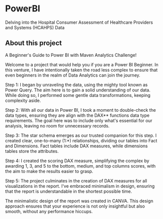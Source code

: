 # PowerBI
Delving into the Hospital Consumer Assessment of Healthcare Providers and Systems (HCAHPS) Data

## About this project
A Beginner's Guide to Power BI with Maven Analytics Challenge!

Welcome to a project that would help you if you are a Power BI Beginner. In this venture, I have intentionally taken the road less complex to ensure that even beginners in the realm of Data Analytics can join the journey.

Step 1: I began by unraveling the data, using the mighty tool known as Power Query. The aim here is to gain a solid understanding of our data. While doing so, I performed some gentle data transformations, keeping complexity aside.

Step 2: With all our data in Power BI, I took a moment to double-check the data types, ensuring they are align with the DAX** functions data type requirements. The goal here was to include only what's essential for our analysis, leaving no room for unnecessary records.

Step 3: The star schema emerges as our trusted companion for this step. I created clear, one-to-many (1:*) relationships, dividing our tables into Fact and Dimensions. Fact tables include DAX measures, while dimensions tables store the attributes.

Step 4: I created the scoring DAX measure, simplifying the complex by awarding 1, 3, and 5 to the bottom, medium, and top columns scores, with the aim to make the results easier to grasp.

Step 5: The project culminates in the creation of DAX measures for all visualizations in the report. I've embraced minimalism in design, ensuring that the report is understandable in the shortest possible time.

The minimalistic design of the report was created in CANVA. This design approach ensures that your experience is not only insightful but also smooth, without any performance hiccups.
